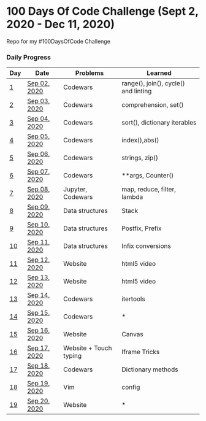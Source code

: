 # 100 Days Of Code Challenge (Sept 2, 2020 - Dec 11, 2020)
Repo for my #100DaysOfCode Challenge

### Daily Progress 

| Day | Date | Problems | Learned |
| --- | --- | --- | --- |
| [1](https://github.com/gauthamp10/100DaysOfCode/tree/master/001) | [Sep 02, 2020](https://github.com/gauthamp10/100DaysOfCode/blob/master/001/README.md) | Codewars | range(), join(), cycle() and linting |
| [2](https://github.com/gauthamp10/100DaysOfCode/tree/master/002) | [Sep 03, 2020](https://github.com/gauthamp10/100DaysOfCode/blob/master/002/README.md) | Codewars | comprehension, set() |
| [3](https://github.com/gauthamp10/100DaysOfCode/tree/master/003) | [Sep 04, 2020](https://github.com/gauthamp10/100DaysOfCode/blob/master/003/README.md) | Codewars | sort(), dictionary iterables |
| [4](https://github.com/gauthamp10/100DaysOfCode/tree/master/004) | [Sep 05, 2020](https://github.com/gauthamp10/100DaysOfCode/blob/master/004/README.md) | Codewars | index(),abs() |
| [5](https://github.com/gauthamp10/100DaysOfCode/tree/master/005) | [Sep 06, 2020](https://github.com/gauthamp10/100DaysOfCode/blob/master/005/README.md) | Codewars | strings, zip() |
| [6](https://github.com/gauthamp10/100DaysOfCode/tree/master/006) | [Sep 07, 2020](https://github.com/gauthamp10/100DaysOfCode/blob/master/006/README.md) | Codewars | **args, Counter() |
| [7](https://github.com/gauthamp10/100DaysOfCode/tree/master/007) | [Sep 08, 2020](https://github.com/gauthamp10/100DaysOfCode/blob/master/007/README.md) | Jupyter, Codewars | map, reduce, filter, lambda |
| [8](https://github.com/gauthamp10/100DaysOfCode/tree/master/008) | [Sep 09, 2020](https://github.com/gauthamp10/100DaysOfCode/blob/master/008/README.md) | Data structures | Stack |
| [9](https://github.com/gauthamp10/100DaysOfCode/tree/master/009) | [Sep 10, 2020](https://github.com/gauthamp10/100DaysOfCode/blob/master/009/README.md) | Data structures |  Postfix, Prefix |
| [10](https://github.com/gauthamp10/100DaysOfCode/tree/master/010) | [Sep 11, 2020](https://github.com/gauthamp10/100DaysOfCode/blob/master/010/README.md) | Data structures |  Infix conversions |
| [11](https://github.com/gauthamp10/100DaysOfCode/tree/master/011) | [Sep 12, 2020](https://github.com/gauthamp10/100DaysOfCode/blob/master/011/README.md) | Website |  html5 video |
| [12](https://github.com/gauthamp10/100DaysOfCode/tree/master/012) | [Sep 13, 2020](https://github.com/gauthamp10/100DaysOfCode/blob/master/012/README.md) | Website |  html5 video |
| [13](https://github.com/gauthamp10/100DaysOfCode/tree/master/013) | [Sep 14, 2020](https://github.com/gauthamp10/100DaysOfCode/blob/master/013/README.md) | Codewars |  itertools |
| [14](https://github.com/gauthamp10/100DaysOfCode/tree/master/014) | [Sep 15, 2020](https://github.com/gauthamp10/100DaysOfCode/blob/master/014/README.md) | Codewars | * |
| [15](https://github.com/gauthamp10/100DaysOfCode/tree/master/015) | [Sep 16, 2020](https://github.com/gauthamp10/100DaysOfCode/blob/master/015/README.md) | Website | Canvas |
| [16](https://github.com/gauthamp10/100DaysOfCode/tree/master/016) | [Sep 17, 2020](https://github.com/gauthamp10/100DaysOfCode/blob/master/016/README.md) | Website + Touch typing | Iframe Tricks |
| [17](https://github.com/gauthamp10/100DaysOfCode/tree/master/017) | [Sep 18, 2020](https://github.com/gauthamp10/100DaysOfCode/blob/master/017/README.md) | Codewars | Dictionary methods |
| [18](https://github.com/gauthamp10/100DaysOfCode/tree/master/018) | [Sep 19, 2020](https://github.com/gauthamp10/100DaysOfCode/blob/master/018/README.md) | Vim | config |
| [19](https://github.com/gauthamp10/100DaysOfCode/tree/master/019) | [Sep 20, 2020](https://github.com/gauthamp10/100DaysOfCode/blob/master/019/README.md) | Website | * |

